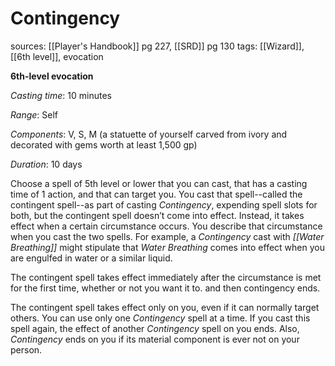 # Contingency
sources: [[Player's Handbook]] pg 227, [[SRD]] pg 130
tags: [[Wizard]], [[6th level]], evocation

**6th-level evocation**

*Casting time*: 10 minutes

*Range*: Self

*Components*: V, S, M (a statuette of yourself carved from ivory and decorated with gems worth at least 1,500 gp)

*Duration*: 10 days

Choose a spell of 5th level or lower that you can cast, that has a casting time of 1 action, and that can target you. You cast that spell--called the contingent spell--as part of casting *Contingency*, expending spell slots for both, but the contingent spell doesn’t come into effect. Instead, it takes effect when a certain circumstance occurs. You describe that circumstance when you cast the two spells. For example, a *Contingency* cast with *[[Water Breathing]]* might stipulate that *Water Breathing* comes into effect when you are engulfed in water or a similar liquid.

The contingent spell takes effect immediately after the circumstance is met for the first time, whether or not you want it to. and then contingency ends.

The contingent spell takes effect only on you, even if it can normally target others. You can use only one *Contingency* spell at a time. If you cast this spell again, the effect of another *Contingency* spell on you ends. Also, *Contingency* ends on you if its material component is ever not on your person.
